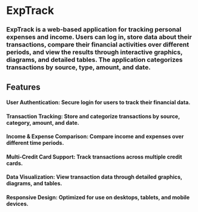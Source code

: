 # ExpTrack

### ExpTrack is a web-based application for tracking personal expenses and income. Users can log in, store data about their transactions, compare their financial activities over different periods, and view the results through interactive graphics, diagrams, and detailed tables. The application categorizes transactions by source, type, amount, and date.

## Features

#### User Authentication: Secure login for users to track their financial data.

#### Transaction Tracking: Store and categorize transactions by source, category, amount, and date.

#### Income & Expense Comparison: Compare income and expenses over different time periods.

#### Multi-Credit Card Support: Track transactions across multiple credit cards.

#### Data Visualization: View transaction data through detailed graphics, diagrams, and tables.

#### Responsive Design: Optimized for use on desktops, tablets, and mobile devices.

